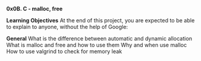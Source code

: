 **0x0B. C - malloc, free**

**Learning Objectives**
At the end of this project, you are expected to be able to explain to anyone, without the help of Google:

**General**
What is the difference between automatic and dynamic allocation
What is malloc and free and how to use them
Why and when use malloc
How to use valgrind to check for memory leak
